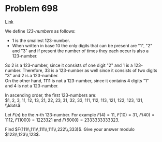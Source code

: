 # Problem 698

[Link](https://projecteuler.net/problem=698)

We define *123-numbers* as follows: 

*   1 is the smallest 123-number.
*   When written in base 10 the only digits that can be present are "1", "2" and "3" and if present the number of times they each occur is also a 123-number.

So 2 is a 123-number, since it consists of one digit "2" and 1 is a 123-number. Therefore, 33 is a 123-number as well since it consists of two digits "3" and 2 is a 123-number.  
On the other hand, 1111 is not a 123-number, since it contains 4 digits "1" and 4 is not a 123-number. 

In ascending order, the first 123-numbers are:  
$1, 2, 3, 11, 12, 13, 21, 22, 23, 31, 32, 33, 111, 112, 113, 121, 122, 123, 131, \\ldots$ 

Let $F(n)$ be the $n$-th 123-number. For example $F(4)=11$, $F(10)=31$, $F(40)=1112$, $F(1000)=1223321$ and $F(6000)= 2333333333323$. 

Find $F(111\\,111\\,111\\,111\\,222\\,333)$. Give your answer modulo $123\\,123\\,123$.
